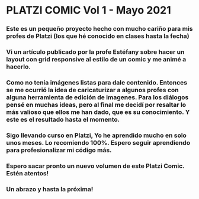 # PLATZI COMIC Vol 1 - Mayo 2021
### Este es un pequeño proyecto hecho con mucho cariño para mis profes de Platzi (los que hé conocido en clases hasta la fecha)
### Vi un artículo publicado por la profe Estéfany sobre hacer un layout con grid responsive al estilo de un comic y me animé a hacerlo.
### Como no tenía imágenes listas para dale contenido.  Entonces se me ocurrió la idea de caricaturizar a algunos profes con alguna herramienta de edición de imagenes.  Para los diálogos pensé en muchas ideas, pero al final me decidí por resaltar lo más valioso que ellos me han dado, que es su conocimiento.  Y este es el resultado hasta el momento.
### Sigo llevando curso en Platzi, Yo he aprendido mucho en solo unos meses.  Lo recomiendo 100%. Espero seguir aprendiendo para profesionalizar mi código más.
### Espero sacar pronto un nuevo volumen de este Platzi Comic. Estén atentos!
### Un abrazo y hasta la próxima!
